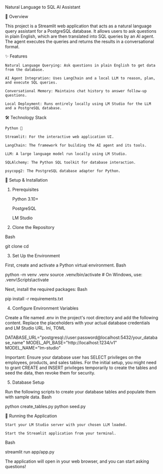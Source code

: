 Natural Language to SQL AI Assistant

🧐 Overview

This project is a Streamlit web application that acts as a natural language query assistant for a PostgreSQL database. It allows users to ask questions in plain English, which are then translated into SQL queries by an AI agent. The agent executes the queries and returns the results in a conversational format.

✨ Features

    Natural Language Querying: Ask questions in plain English to get data from the database.

    AI Agent Integration: Uses LangChain and a local LLM to reason, plan, and execute SQL queries.

    Conversational Memory: Maintains chat history to answer follow-up questions.

    Local Deployment: Runs entirely locally using LM Studio for the LLM and a PostgreSQL database.

🛠️ Technology Stack

    Python 🐍

    Streamlit: For the interactive web application UI.

    LangChain: The framework for building the AI agent and its tools.

    LLM: A large language model run locally using LM Studio.

    SQLAlchemy: The Python SQL toolkit for database interaction.

    psycopg2: The PostgreSQL database adapter for Python.

🚀 Setup & Installation

1. Prerequisites

    Python 3.10+

    PostgreSQL

    LM Studio

2. Clone the Repository

Bash

git clone <your-repository-url>
cd <your-repository-name>

3. Set Up the Environment

First, create and activate a Python virtual environment.
Bash

python -m venv .venv
source .venv/bin/activate  # On Windows, use: .venv\Scripts\activate

Next, install the required packages:
Bash

pip install -r requirements.txt

4. Configure Environment Variables

Create a file named .env in the project's root directory and add the following content. Replace the placeholders with your actual database credentials and LM Studio URL.
Ini, TOML

DATABASE_URL="postgresql://user:password@localhost:5432/your_database_name"
MODEL_API_BASE="http://localhost:1234/v1"
MODEL_NAME="lm-studio"

Important: Ensure your database user has SELECT privileges on the employees, products, and sales tables. For the initial setup, you might need to grant CREATE and INSERT privileges temporarily to create the tables and seed the data, then revoke them for security.

5. Database Setup

Run the following scripts to create your database tables and populate them with sample data.
Bash

python create_tables.py
python seed.py

🏃 Running the Application

    Start your LM Studio server with your chosen LLM loaded.

    Start the Streamlit application from your terminal.

Bash

streamlit run app/app.py

The application will open in your web browser, and you can start asking questions!
